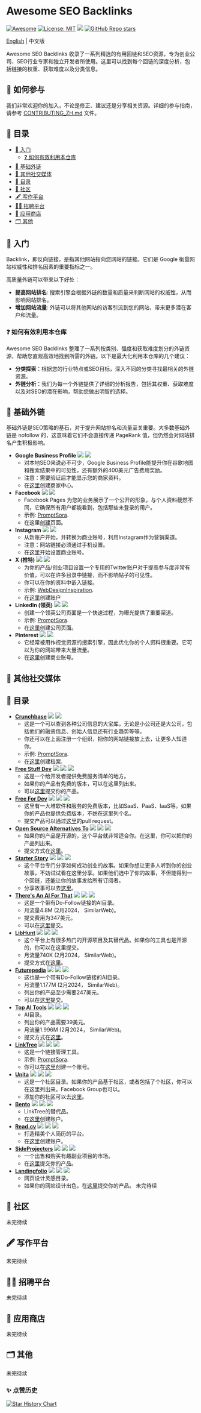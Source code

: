 # Awesome SEO Backlinks

[![Awesome](https://cdn.rawgit.com/sindresorhus/awesome/d7305f38d29fed78fa85652e3a63e154dd8e8829/media/badge.svg)](https://github.com/indie-hacking/Awesome-SEO-Backlinks) 
[![License: MIT](https://img.shields.io/badge/License-MIT-green.svg)](https://opensource.org/licenses/MIT) 
![](https://img.shields.io/github/last-commit/indie-hacking/Awesome-SEO-Backlinks?color=green)
[![GitHub Repo stars](https://img.shields.io/github/stars/indie-hacking/Awesome-SEO-Backlinks?style=social)](https://github.com/indie-hacking/Awesome-SEO-Backlinks)


[English](README.md) | 中文版

Awesome SEO Backlinks 收录了一系列精选的有用回链和SEO资源，专为创业公司、SEO行业专家和独立开发者所使用。这里可以找到每个回链的深度分析，包括链接的权重、获取难度以及分类信息。

## 🌱 如何参与
我们非常欢迎你的加入，不论是修正、建议还是分享相关资源。详细的参与指南，请参考 [CONTRIBUTING_ZH.md](CONTRIBUTING_ZH.md) 文件。

## 📜 目录

- [👋 入门](#-入门)
  - [❓ 如何有效利用本仓库](#-如何有效利用本仓库)
- [🏢 基础外链](#-基础外链)
- [👤 其他社交媒体](#-其他社交媒体)
- [📁 目录](#-目录-1)
- [👥 社区](#-社区)
- [🖋️ 写作平台](#-写作平台)
- [🧑‍💼 招聘平台](#%EF%B8%8F-写作平台)
- [📱 应用商店](#-应用商店)
- [🗂 其他](#-其他)

## 👋 入门

Backlink，即反向链接，是指其他网站指向您网站的链接。它们是 Google 衡量网站权威性和排名因素的重要指标之一。

高质量外链可以带来以下好处：

- **提高网站排名**: 搜索引擎会根据外链的数量和质量来判断网站的权威性，从而影响网站排名。
- **增加网站流量**: 外链可以将其他网站的访客引流到您的网站，带来更多潜在客户和流量。

### ❓ 如何有效利用本仓库

Awesome SEO Backlinks 整理了一系列按类别、强度和获取难度划分的外链资源，帮助您直观高效地找到所需的外链。以下是最大化利用本仓库的几个建议：

- **分类探索**：根据您的行业特点或SEO目标，深入不同的分类寻找最相关的外链资源。
- **外链分析**：我们为每一个外链提供了详细的分析报告，包括其权重、获取难度以及对SEO的潜在影响，帮助您做出明智的选择。

## 🏢 基础外链

基础外链是SEO策略的基石，对于提升网站排名和流量至关重要。大多数基础外链是 nofollow 的，这意味着它们不会直接传递 PageRank 值，但仍然会对网站排名产生积极影响。

- **Google Business Profile**
  ![](https://img.shields.io/badge/Level-简单-green)
  ![](https://img.shields.io/badge/免费-blue)
  - 对本地SEO来说必不可少，Google Business Profile能提升你在谷歌地图和搜索结果中的可见性，还有额外的400美元广告费用奖励。
  - 注意：需要验证后才能显示您的商家资料。
  - 在[这里](https://business.google.com/create)创建商家中心。
- **Facebook**   ![](https://img.shields.io/badge/Level-简单-green)
  ![](https://img.shields.io/badge/免费-blue)
  - Facebook Pages 为您的业务展示了一个公开的形象，与个人资料截然不同，它确保所有用户都能看到，包括那些未登录的用户。
  - 示例: [PromptSora](https://www.facebook.com/profile.php?id=61556437962694).
  - 在这里[创建]((https://www.facebook.com/pages/creation))页面。
- **Instagram**   ![](https://img.shields.io/badge/Level-简单-green)
  ![](https://img.shields.io/badge/免费-blue)
  - 从新账户开始，并转换为商业账号，利用Instagram作为营销渠道。
  - 注意：网站链接必须通过手机设置。
  - 在[这里](https://business.instagram.com/getting-started)开始设置商业账号。
- **X (推特)**    ![](https://img.shields.io/badge/Level-简单-green)
  ![](https://img.shields.io/badge/免费-blue)
  - 为你的产品/创业项目设置一个专用的Twitter账户对于提高参与度非常有价值，可以在许多目录中链接，而不影响帖子的可见性。
  - 你可以在你的资料中嵌入链接。
  - 示例: [WebDesignInspiration](https://twitter.com/wdidotcom).
  - 在[这里]((https://twitter.com/))创建账户
- **LinkedIn (领英)**  ![](https://img.shields.io/badge/Level-简单-green)
  ![](https://img.shields.io/badge/免费-blue)
  - 创建一个领英公司页面是一个快速过程，为曝光提供了重要渠道。
  - 示例: [PromptSora](https://www.linkedin.com/company/102604886).
  - 在[这里](https://www.linkedin.com/company/setup/new/)创建公司页面。
- **Pinterest**   ![](https://img.shields.io/badge/Level-简单-green)
  ![](https://img.shields.io/badge/免费-blue)
  - 它经常被用作视觉资源的搜索引擎，因此优化你的个人资料很重要。它可以为你的网站带来大量流量。
  - 在[这里](https://www.pinterest.ch/business/create/)创建商业账号。

## 👤 其他社交媒体

## 📁 目录
- [**Crunchbase**](https://www.crunchbase.com/)
  ![](https://img.shields.io/badge/Level-简单-green)
  ![](https://img.shields.io/badge/免费-blue)
  - 这是一个可以查到各种公司信息的大宝库，无论是小公司还是大公司，包括他们的融资信息、创始人信息还有行业趋势等等。
  - 你还可以在上面注册一个组织，把你的网站链接放上去，让更多人知道你。
  - 示例: [PromptSora](https://www.crunchbase.com/organization/promptsora).
  - 在[这里](https://www.crunchbase.com/add-new)创建档案.
- [**Free Stuff Dev**](https://freestuff.dev/)
  ![](https://img.shields.io/badge/Level-简单-green)
  ![](https://img.shields.io/badge/免费-blue)
  ![](https://img.shields.io/badge/AS-24-green)
  - 这是一个给开发者提供免费服务清单的地方。
  - 如果你的产品有免费的版本，可以在这里列出来。
  - 可以[这里](https://freestuff.dev/submit)提交你的产品。
- [**Free For Dev**](https://free-for.dev/#/)
  ![](https://img.shields.io/badge/Level-简单-green)
  ![](https://img.shields.io/badge/免费-blue)
  ![](https://img.shields.io/badge/AS-23-green)
  - 这里有一大堆软件和服务的免费版本，比如SaaS、PaaS、IaaS等。如果你的产品也提供免费版本，不妨在这里列个名。
  - 提交产品可以通过[这里](https://github.com/ripienaar/free-for-dev/pulls)的pull request。
- [**Open Source Alternatives To**](https://www.opensourcealternative.to/)
  ![](https://img.shields.io/badge/Level-简单-green)
  ![](https://img.shields.io/badge/免费-blue)
  ![](https://img.shields.io/badge/AS-31-green)
  - 如果你的产品是开源的，这个平台就非常适合你。在这里，你可以把你的产品列出来。
  - 提交方式在[这里](https://www.opensourcealternative.to/add-project)。
- [**Starter Story**](https://www.starterstory.com/)
  ![](https://img.shields.io/badge/Level-Hard-red)
  ![](https://img.shields.io/badge/免费-blue)
  ![](https://img.shields.io/badge/AS-51-green)
  - 这个平台专门分享如何成功创业的故事。如果你想让更多人听到你的创业故事，不妨试试看在这里分享。如果他们选中了你的故事，不但能得到一个回链，还能让你的故事发给所有订阅者。
  - 分享故事可以去[这里](https://www.starterstory.com/share)。
- [**There's An AI For That**](https://theresanaiforthat.com/)
  ![](https://img.shields.io/badge/Level-简单-green)
  ![](https://img.shields.io/badge/付费-blue)
  ![](https://img.shields.io/badge/AS-50-green)
  - 这是一个带有Do-Follow链接的AI目录。
  - 月流量4.8M (2月2024， SimilarWeb)。
  - 提交费用为347美元。
  - 可以在[这里](https://theresanaiforthat.com/get-featured/#opt_submit)提交。
- [**LibHunt**](https://www.libhunt.com/)
  ![](https://img.shields.io/badge/Level-简单-green)
  ![](https://img.shields.io/badge/免费-blue)
  ![](https://img.shields.io/badge/AS-39-green)
  - 这个平台上有很多热门的开源项目及其替代品。如果你的工具也是开源的，你可以在这里提交。
  - 月流量740K (2月2024， SimilarWeb)。
  - 提交方式在[这里](https://www.libhunt.com/repo/submit)。
- [**Futurepedia**](https://www.futurepedia.io/)
  ![](https://img.shields.io/badge/Level-简单-green)
  ![](https://img.shields.io/badge/付费-blue)
  ![](https://img.shields.io/badge/AS-42-green)
  - 这也是一个带有Do-Follow链接的AI目录。
  - 月流量1.177M (2月2024， SimilarWeb)。
  - 列出你的产品至少需要247美元。
  - 可以在[这里](https://www.futurepedia.io/submit-tool)提交。
- [**Top AI Tools**](https://topai.tools/)
  ![](https://img.shields.io/badge/Level-简单-green)
  ![](https://img.shields.io/badge/付费-blue)
  ![](https://img.shields.io/badge/AS-39-green)
  - AI目录。
  - 列出你的产品需要39美元。
  - 月流量1.996M (2月2024， SimilarWeb)。
  - 提交方式在[这里](https://topai.tools/submit)。
- [**LinkTree**](https://linktr.ee/)
  ![](https://img.shields.io/badge/Level-简单-green)
  ![](https://img.shields.io/badge/免费-blue)
  ![](https://img.shields.io/badge/AS-79-green)
  - 这是一个链接管理工具。
  - 示例: [PromptSora](https://linktr.ee/soraprompts).
  - 你可以在[这里]((https://linktr.ee/register/select-plan))创建一个账号。
- [**Unita**](https://unita.co/)
  ![](https://img.shields.io/badge/Level-简单-green)
  ![](https://img.shields.io/badge/免费-blue)
  ![](https://img.shields.io/badge/AS-32-green)
  - 这是一个社区目录。如果你的产品基于社区，或者包括了个社区，你可以在这里列出来。Facebook Group也可以。
  - 添加你的社区可以去[这里](https://unita.co/add-community/)。
- [**Bento**](https://bento.me/)
  ![](https://img.shields.io/badge/Level-Easy-green)
  ![](https://img.shields.io/badge/Free-blue)
  ![](https://img.shields.io/badge/AS-35-green)
  - LinkTree的替代品。
  - 在[这里](http://bento.me/signup)创建账户。
- [**Read.cv**](https://read.cv/)
  ![](https://img.shields.io/badge/Level-Easy-green)
  ![](https://img.shields.io/badge/Free-blue)
  ![](https://img.shields.io/badge/AS-35-green)
  - 打造精美个人简历的平台。
  - 在[这里](https://read.cv/)创建账户。
- [**SideProjectors**](https://www.sideprojectors.com/)
  ![](https://img.shields.io/badge/Level-Easy-green)
  ![](https://img.shields.io/badge/Free-blue)
  ![](https://img.shields.io/badge/AS-31-green)
  - 一个出售和购买有趣副业项目的市场。
  - 在[这里](https://www.sideprojectors.com/auth/login?msg=1)提交你的产品。
- [**Landingfolio**](https://www.landingfolio.com/)
  ![](https://img.shields.io/badge/Level-Easy-green)
  ![](https://img.shields.io/badge/Free-blue)
  ![](https://img.shields.io/badge/AS-34-green)
  - 网页设计灵感目录。
  - 如果你的网站设计出色，在[这里](https://www.landingfolio.com/submit)提交你的产品。
未完待续
## 👥 社区
未完待续

## 🖋️ 写作平台
未完待续

## 🧑‍💼 招聘平台
未完待续

## 📱 应用商店
未完待续

## 🗂 其他
未完待续

### ✨ 点赞历史
[![Star History Chart](https://api.star-history.com/svg?repos=indie-hacking/Awesome-SEO-Backlinks&type=Date)](https://star-history.com/#indie-hacking/Awesome-SEO-Backlinks&Date)

